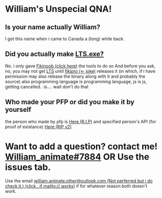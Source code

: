 # William's Unspecial QNA!

## Is your name actually William?
I got this name when i came to Canada a (long) while back. 

## Did you actually make [LTS.exe?](https://youtu.be/Ha-0MIpaieo)
No. i only gave [Fikinoob (click here)](https://github.com/fikinoob) the tools to do so
And before you ask, no, you may not get [LTS](https://youtu.be/Ha-0MIpaieo) until [fiki](https://github.com/fikinoob)[*pro* (<- joke)](https://github.com/pro) releases it (in which, if i have permission may also release the binary along with it and probably the source)
also programming language is programming language, js is js, getting cancelled.. is.... wait don't do that
## Who made your PFP or did you make it by yourself
the person who made by pfp is [Here (R.I.P)](https://scratch.mit.edu/alpha_coder) and specified person's API (for proof of existance) [Here (RIP v2)](https://api.scratch.mit.edu/users/aIpha_coder)

# Want to add a question? contact me! [William_animate#7884](https://discord.com/users/720264552285208666) **OR** Use the issues tab.
Use the email [william.animate.other@outlook.com (Not perferred but i do check it.) (click.. if mailto:// works)](mailto://william.animate.other@outlook.com) if for whatever reason both doesn't work.
<!--
# How do i reach you?
[william.animate.other@outlook.com (Not perferred but i do check it. use for rather-low priority) (click.. if mailto:// works)](mailto://william.animate.other@outlook.com) or [William_animate#7884 (Perferred option. but i recommend you do this if you need to reach me quick. (click)](https://discord.com/users/720264552285208666)
Blanked it out as a backup. will remove later
-->

